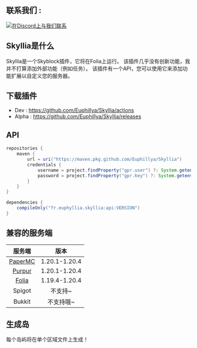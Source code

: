 ## 联系我们 :

[![在Discord上与我们联系](https://discord.com/api/guilds/1196471429936463943/widget.png?style=banner2)](https://discord.gg/uUJQEB7XNN)

## Skyllia是什么

Skyllia是一个Skyblock插件，它将在Folia上运行。 该插件几乎没有创新功能，我并不打算添加外部功能（例如任务）。
该插件有一个API，您可以使用它来添加功能扩展以自定义您的服务器。

## 下载插件

- Dev : https://github.com/Euphillya/Skyllia/actions
- Alpha : https://github.com/Euphillya/Skyllia/releases

## API

```groovy
repositories {
    maven {
        url = uri("https://maven.pkg.github.com/Euphillya/Skyllia")
        credentials {
            username = project.findProperty("gpr.user") ?: System.getenv("USERNAME")
            password = project.findProperty("gpr.key") ?: System.getenv("TOKEN")
        }
    }
}

dependencies {
    compileOnly("fr.euphyllia.skyllia:api:VERSION") 
}
```

## 兼容的服务端

|                      服务端                      |      版本       |
|:---------------------------------------------:|:-------------:|
| [PaperMC](https://papermc.io/downloads/paper) | 1.20.1-1.20.4 |
|        [Purpur](https://purpurmc.org)         | 1.20.1-1.20.4 |
|  [Folia](https://papermc.io/software/folia)   | 1.19.4-1.20.4 |
|                    Spigot                     |     不支持~      |
|                    Bukkit                     |     不支持哦~     |

## 生成岛

每个岛屿将在单个区域文件上生成！
